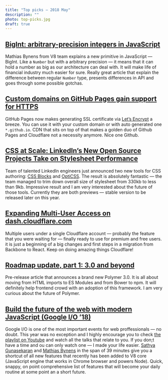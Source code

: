 ```yaml
---
title: "Top picks — 2018 May"
description: ""
photo: top-picks.jpg
draft: true
---
```


## [BigInt: arbitrary-precision integers in JavaScript](https://developers.google.com/web/updates/2018/05/bigint?utm_source=feed&utm_medium=feed&utm_campaign=updates_feed)

Mathias Bynens from V8 team explains a new primitive in JavaScript — BigInt. Like a `Number` but with a arbitrary precision — it means that it can hold a number as big as our architecture can deal with. It will make life of financial industry much easier for sure. Really great article that explain the difference between regular `Number` type, presents differences in API and goes through some possible gotchas.

## [Custom domains on GitHub Pages gain support for HTTPS](https://blog.github.com/2018-05-01-github-pages-custom-domains-https/)

GitHub Pages now makes generating SSL certificate via [Let’s Encrypt](https://letsencrypt.org/) a breeze. You can use it with your custom domain or with auto generated one `*.github.io`. CDN that sits on top of that makes a golden duo of Github Pages and Cloudflare not a necessity anymore. Nice one Github.

## [CSS at Scale: LinkedIn’s New Open Source Projects Take on Stylesheet Performance](https://engineering.linkedin.com/blog/2018/04/css-at-scale--linkedins-new-open-source-projects-take-on-stylesh)

Team of talented LinkedIn engineers just announced two new tools for CSS authoring: [CSS Blocks](https://github.com/linkedin/css-blocks) and [OptiCSS](https://github.com/linkedin/opticss). The result is absolutely fantastic — the team managed to trim down overall size of stylesheet from 330kb to less than 9kb. Impressive result and I am very interested about the future of those tools. Currently they are both previews — stable version to be released later on this year.
## [Expanding Multi-User Access on dash.cloudflare.com](https://blog.cloudflare.com/expanding-multi-user-access/)

Multiple users under a single Cloudflare account — probably the feature that you were waiting for — finally ready to use for premium and free users. it is just a beginning of a big changes and first steps in a migration from Backbone to React. Keep on doing amazing things Cloudflare!

## [Roadmap update, part 1: 3.0 and beyond](https://www.polymer-project.org/blog/2018-05-02-roadmap-update)

Pre-release article that announces a brand new Polymer 3.0. It is all about moving from HTML imports to ES Modules and from Bower to npm. It will definitely help frontend crowd with an adoption of this framework. I am very curious about the future of Polymer.


## [Build the future of the web with modern JavaScript (Google I/O ’18)](https://youtu.be/mIWCLOftfRw)

Google I/O is one of the most important events for web proffessionals — no doubt. This year was no exception and I highly encourage you to check [the playlist on Youtube](https://www.youtube.com/playlist?list=PLNYkxOF6rcIC4NQeXpdAy0RbOACI66Hvf) and watch all the talks that relate to you. If you don;t have a time and ou can only watch one — I made your life easier. [Sathya Gunasekaran](https://twitter.com/gsathya) and [Mathias Bynens](https://twitter.com/mathias) in the span of 39 minutes give you a shortcut of all new features that recently has been added to V8 core (JavaScript engine that works in Chrome browser and powers Node). Quick, snappy, on point comprehensive list of features that will become your daily routine at some point an a short future.
